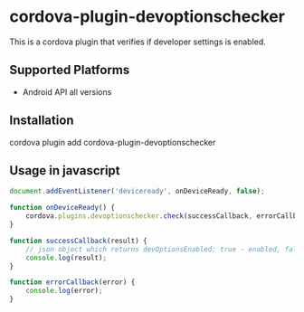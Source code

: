 # cordova-plugin-devoptionschecker

This is a cordova plugin that verifies if developer settings is enabled.

## Supported Platforms

-   Android API all versions

## Installation

cordova plugin add cordova-plugin-devoptionschecker

## Usage in javascript

```js
document.addEventListener('deviceready', onDeviceReady, false);

function onDeviceReady() {
	cordova.plugins.devoptionschecker.check(successCallback, errorCallback);
}

function successCallback(result) {
	// json object which returns devOptionsEnabled: true - enabled, false - disabled
	console.log(result);
}

function errorCallback(error) {
	console.log(error);
}
```

